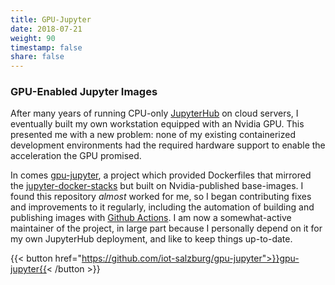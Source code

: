 ```yaml
---
title: GPU-Jupyter
date: 2018-07-21
weight: 90
timestamp: false
share: false
---
```


### GPU-Enabled Jupyter Images

After many years of running CPU-only [JupyterHub](./#containerized-jupyterhub) on cloud servers, I eventually built my own workstation equipped with an Nvidia GPU.
This presented me with a new problem: none of my existing containerized development environments had the required hardware support to enable the acceleration the GPU promised.

In comes [gpu-jupyter][gpus], a project which provided Dockerfiles that mirrored the [jupyter-docker-stacks][stacks] but built on Nvidia-published base-images.
I found this repository _almost_ worked for me, so I began contributing fixes and improvements to it regularly, including the automation of building and publishing images with [Github Actions][actions].
I am now a somewhat-active maintainer of the project, in large part because I personally depend on it for my own JupyterHub deployment, and like to keep things up-to-date.

{{< button href="https://github.com/iot-salzburg/gpu-jupyter">}}gpu-jupyter{{< /button >}}


[gpus]: https://github.com/iot-salzburg/gpu-jupyter
[stacks]: https://github.com/jupyter/docker-stacks
[actions]: https://github.com/features/actions
